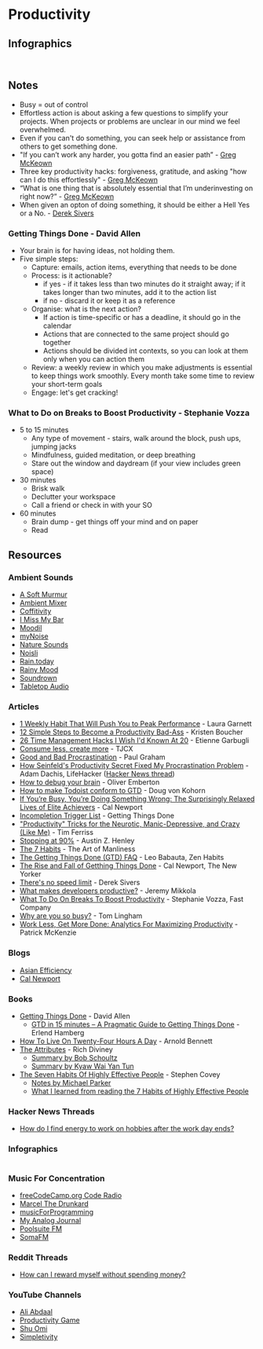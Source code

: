 # Productivity

## Infographics



<figure><img src="https://media.licdn.com/dms/image/D5622AQGd6NDmq7gQug/feedshare-shrink_800/0/1696617125238?e=1700092800&#x26;v=beta&#x26;t=u7i9jkuX36ZXckqgOASa2i2akoO1sHhmc-72rD-eFuM" alt=""><figcaption></figcaption></figure>

<figure><img src="https://joanneguidoccio.files.wordpress.com/2019/09/gothstevencoveyinfographic.jpg" alt=""><figcaption></figcaption></figure>

## Notes

* Busy = out of control
* Effortless action is about asking a few questions to simplify your projects. When projects or problems are unclear in our mind we feel overwhelmed.
* Even if you can't do something, you can seek help or assistance from others to get something done.
* "If you can’t work any harder, you gotta find an easier path” - [Greg McKeown](https://twitter.com/GregoryMcKeown)
* Three key productivity hacks: forgiveness, gratitude, and asking "how can I do this effortlessly" - [Greg McKeown](https://twitter.com/GregoryMcKeown)
* “What is one thing that is absolutely essential that I’m underinvesting on right now?” - [Greg McKeown](https://twitter.com/GregoryMcKeown)
* When given an opton of doing something, it should be either a Hell Yes or a No. - [Derek Sivers](https://sive.rs/)

### Getting Things Done - David Allen

* Your brain is for having ideas, not holding them.
* Five simple steps:
  * Capture: emails, action items, everything that needs to be done
  * Process: is it actionable?
    * if yes - if it takes less than two minutes do it straight away; if it takes longer than two minutes, add it to the action list
    * if no - discard it or keep it as a reference
  * Organise: what is the next action?
    * If action is time-specific or has a deadline, it should go in the calendar
    * Actions that are connected to the same project should go together
    * Actions should be divided int contexts, so you can look at them only when you can action them
  * Review: a weekly review in which you make adjustments is essential to keep things work smoothly. Every month take some time to review your short-term goals
  * Engage: let's get cracking!

### What to Do on Breaks to Boost Productivity - Stephanie Vozza

* 5 to 15 minutes
  * Any type of movement - stairs, walk around the block, push ups, jumping jacks
  * Mindfulness, guided meditation, or deep breathing
  * Stare out the window and daydream (if your view includes green space)
* 30 minutes
  * Brisk walk
  * Declutter your workspace
  * Call a friend or check in with your SO
* 60 minutes
  * Brain dump - get things off your mind and on paper
  * Read

## Resources

### Ambient Sounds

* [A Soft Murmur](https://asoftmurmur.com/)
* [Ambient Mixer](https://www.ambient-mixer.com/)
* [Coffitivity](https://coffitivity.com/)
* [I Miss My Bar](https://imissmybar.com/)
* [Moodil](https://www.moodil.com/)
* [myNoise](https://mynoise.net/)
* [Nature Sounds](http://naturesoundsfor.me/)
* [Noisli](https://www.noisli.com/)
* [Rain.today](https://rain.today/)
* [Rainy Mood](https://www.rainymood.com/)
* [Soundrown](https://soundrown.com/)
* [Tabletop Audio](https://tabletopaudio.com/)

### Articles

* [1 Weekly Habit That Will Push You to Peak Performance](https://www.inc.com/laura-garnett/1-weekly-habit-for-peak-performance.html) - Laura Garnett
* [12 Simple Steps to Become a Productivity Bad-Ass](https://mixwellness.com/12-simple-steps-to-become-a-productivity-bad-ass/) - Kristen Boucher
* [26 Time Management Hacks I Wish I'd Known At 20](https://www.slideshare.net/egarbugli/26-time-management-hacks-i-wish-id-known-at-20) - Etienne Garbugli
* [Consume less, create more](https://blog.tjcx.me/p/consume-less-create-more) - TJCX
* [Good and Bad Procrastination](https://paulgraham.com/procrastination.html) - Paul Graham
* [How Seinfeld's Productivity Secret Fixed My Procrastination Problem](https://lifehacker.com/how-seinfelds-productivity-secret-fixed-my-procrastinat-5886128) - Adam Dachis, LifeHacker ([Hacker News thread](https://news.ycombinator.com/item?id=6544267))
* [How to debug your brain](https://oliveremberton.com/2014/how-to-debug-your-brain/) - Oliver Emberton
* [How to make Todoist conform to GTD](https://medium.com/@dougvk/how-to-make-todoist-conform-to-gtd-362d86f037bf) - Doug von Kohorn
* [If You’re Busy, You’re Doing Something Wrong: The Surprisingly Relaxed Lives of Elite Achievers](https://www.calnewport.com/blog/2011/11/11/if-youre-busy-youre-doing-something-wrong-the-surprisingly-relaxed-lives-of-elite-achievers/) - Cal Newport
* [Incompletion Trigger List](https://gettingthingsdone.com/wp-content/uploads/2014/10/Mind\_Sweep\_Trigger\_List.pdf) - Getting Things Done
* ["Productivity" Tricks for the Neurotic, Manic-Depressive, and Crazy (Like Me)](https://tim.blog/2013/11/03/productivity-hacks/) - Tim Ferriss
* [Stopping at 90%](https://austinhenley.com/blog/90percent.html) - Austin Z. Henley
* [The 7 Habits](https://www.artofmanliness.com/tag/7-habits/) - The Art of Manliness
* [The Getting Things Done (GTD) FAQ](https://zenhabits.net/the-getting-things-done-gtd-faq/) - Leo Babauta, Zen Habits
* [The Rise and Fall of Getthing Things Done](https://www.newyorker.com/tech/annals-of-technology/the-rise-and-fall-of-getting-things-done) - Cal Newport, The New Yorker
* [There's no speed limit](https://sive.rs/kimo) - Derek Sivers
* [What makes developers productive?](https://jeremymikkola.com/posts/developer\_productivity.html) - Jeremy Mikkola
* [What To Do On Breaks To Boost Productivity](https://getpocket.com/explore/item/what-to-do-on-15-30-and-60-minute-breaks-to-boost-productivity) - Stephanie Vozza, Fast Company
* [Why are you so busy?](https://tomlingham.com/articles/why-are-you-so-busy/) - Tom Lingham
* [Work Less, Get More Done: Analytics For Maximizing Productivity](https://www.kalzumeus.com/2009/10/04/work-smarter-not-harder/) - Patrick McKenzie

### Blogs

* [Asian Efficiency](https://www.asianefficiency.com/blog/)
* [Cal Newport](https://www.calnewport.com/blog/)

### Books

* [Getting Things Done](https://smile.amazon.co.uk/Getting-Things-Done-Stress-free-Productivity/dp/0349408947) - David Allen
  * [GTD in 15 minutes – A Pragmatic Guide to Getting Things Done](https://hamberg.no/gtd) - Erlend Hamberg
* [How To Live On Twenty-Four Hours A Day](https://www.gutenberg.org/cache/epub/2274/pg2274-images.html) - Arnold Bennett
* [The Attributes](https://smile.amazon.co.uk/dp/075355867X/) - Rich Diviney
  * [Summary by Bob Schoultz](https://bobsbeenreading.wordpress.com/2021/02/03/the-attributes-25-hidden-drivers-of-optimal-performance-by-rich-diviney/)
  * [Summary by Kyaw Wai Yan Tun](https://waiyancan.com/summary-the-attributes-rich-diviney/)
* [The Seven Habits Of Highly Effective People](https://smile.amazon.co.uk/Habits-Highly-Effective-People/dp/1471165086) - Stephen Covey
  * [Notes by Michael Parker](https://github.com/mgp/book-notes/blob/master/the-seven-habits-of-highly-effective-people.markdown)
  * [What I learned from reading the 7 Habits of Highly Effective People](https://www.reddit.com/r/productivity/comments/mxltoz/what\_i\_learned\_from\_reading\_the\_7\_habits\_of/)

### Hacker News Threads

* [How do I find energy to work on hobbies after the work day ends?](https://news.ycombinator.com/item?id=26500021)

### Infographics



<figure><img src="https://i.pinimg.com/564x/34/99/bb/3499bb9e801712644440bf08017e373f.jpg" alt=""><figcaption></figcaption></figure>

### Music For Concentration

* [freeCodeCamp.org Code Radio](https://coderadio.freecodecamp.org/)
* [Marcel The Drunkard](https://www.youtube.com/c/MarcelTheDrunkard/videos)
* [musicForProgramming](https://musicforprogramming.net/)
* [My Analog Journal](https://www.youtube.com/c/MyAnalogJournal/videos)
* [Poolsuite FM](https://poolsuite.net/)
* [SomaFM](https://somafm.com/listen/)

### Reddit Threads

* [How can I reward myself without spending money?](https://www.reddit.com/r/productivity/comments/yts7cw/how\_can\_i\_reward\_myself\_without\_spending\_money/)

### YouTube Channels

* [Ali Abdaal](https://www.youtube.com/@aliabdaal/videos)
* [Productivity Game](https://www.youtube.com/@ProductivityGame/videos)
* [Shu Omi](https://www.youtube.com/@ShuOmi\_Official/videos)
* [Simpletivity](https://www.youtube.com/@Simpletivity/videos)
